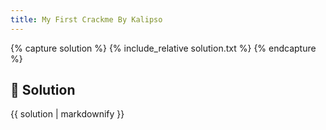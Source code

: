 ```yaml
---
title: My First Crackme By Kalipso
---
```


{% capture solution %}
{% include_relative solution.txt %}
{% endcapture %}

## 📝 Solution

{{ solution | markdownify }}
